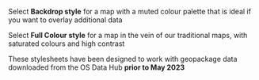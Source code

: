 Select **Backdrop style** for a map with a muted colour palette that is ideal if you want to overlay additional data 

Select **Full Colour style** for a map in the vein of our traditional maps, with saturated colours and high contrast

These stylesheets have been designed to work with geopackage data downloaded from the OS Data Hub **prior to May 2023**
